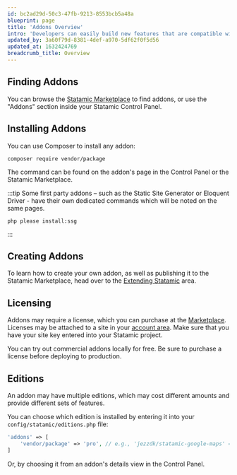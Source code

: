 ```yaml
---
id: bc2ad29d-50c3-47fb-9213-8553bcb5a48a
blueprint: page
title: 'Addons Overview'
intro: 'Developers can easily build new features that are compatible with everyone’s Statamic installations. Addons can then be easily shared or sold to others to let them extend their Statamic installation.'
updated_by: 3a60f79d-8381-4def-a970-5df62f0f5d56
updated_at: 1632424769
breadcrumb_title: Overview
---
```

## Finding Addons

You can browse the [Statamic Marketplace](https://statamic.com/addons) to find addons, or use the "Addons" section inside your Statamic Control Panel.

## Installing Addons

You can use Composer to install any addon:

``` shell
composer require vendor/package
```

The command can be found on the addon's page in the Control Panel or the Statamic Marketplace.

:::tip
Some first party addons – such as the Static Site Generator or Eloquent Driver - have their own dedicated commands which will be noted on the same pages.

```shell
php please install:ssg 
```
:::

## Creating Addons

To learn how to create your own addon, as well as publishing it to the Statamic Marketplace, head over to the [Extending Statamic](/extending/addons) area.

## Licensing

Addons may require a license, which you can purchase at the [Marketplace](https://statamic.com/marketplace). Licenses may be attached to a site in your [account area](https://statamic.com/account/sites). Make sure that you have your site key entered into your Statamic project.

You can try out commercial addons locally for free. Be sure to purchase a license before deploying to production.

## Editions

An addon may have multiple editions, which may cost different amounts and provide different sets of features.

You can choose which edition is installed by entering it into your `config/statamic/editions.php` file:

``` php
'addons' => [
    'vendor/package' => 'pro', // e.g., 'jezzdk/statamic-google-maps' => 'pro'
]
```

Or, by choosing it from an addon's details view in the Control Panel.